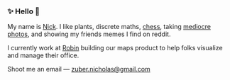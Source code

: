 ### :sparkles: Hello :wave:

My name is [Nick](https://nickzuber.com). I like plants, discrete maths, [chess](https://lichess.org/@/zube), taking [mediocre photos](https://vsco.co/zuber/gallery), and showing my friends memes I find on reddit. 

I currently work at [Robin](https://robinpowered.com/) building our maps product to help folks visualize and manage their office.

Shoot me an email — zuber.nicholas@gmail.com
